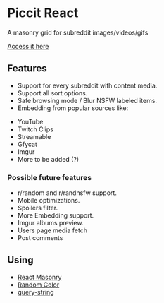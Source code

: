 # Piccit React
A masonry grid for subreddit images/videos/gifs

[Access it here](https://tsuna2221.github.io/piccitr)

## Features
* Support for every subreddit with content media.  
* Support all sort options.  
* Safe browsing mode / Blur NSFW labeled items.    
* Embedding from popular sources like: 
- YouTube 
- Twitch Clips
- Streamable
- Gfycat
- Imgur
- More to be added (?)

### Possible future features
* r/random and r/randnsfw support.  
* Mobile optimizations.  
* Spoilers filter.  
* More Embedding support.  
* Imgur albums preview.
* Users page media fetch
* Post comments

## Using
* [React Masonry](https://github.com/eiriklv/react-masonry-component)
* [Random Color](https://github.com/davidmerfield/randomColor)
* [query-string](https://github.com/sindresorhus/query-string)
